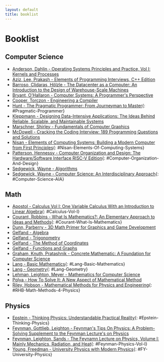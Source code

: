 ```yaml
---
layout: default
title: booklist
---
```


# Booklist

## Computer Science
- [Anderson, Dahlin - Operating Systems Principles and Practice, Vol I: Kernels and Processes](https://www.goodreads.com/book/show/26255746-operating-systems)
- [Aziz, Lee, Prakash - Elements of Programming Interviews, C++ Edition](https://www.goodreads.com/book/show/29731528-elements-of-programming-interviews)
- [Barroso, Clidaras, Hölzle - The Datacenter as a Computer: An Introduction to the Design of Warehouse-Scale Machines](https://www.goodreads.com/book/show/5732978-the-datacenter-as-a-computer)
- [Bryant, O'Hallaron - Computer Systems: A Programmer's Perspective](https://www.goodreads.com/book/show/25403633-computer-systems)
- [Cooper, Torczon - Engineering a Compiler](https://www.goodreads.com/book/show/3408316-engineering-a-compiler-second-edition)
- [Hunt - The Pragmatic Programmer: From Journeyman to Master](https://www.goodreads.com/book/show/4099.The_Pragmatic_Programmer){: #Pragmatic-Programmer}
- [Kleppmann - Designing Data-Intensive Applications: The Ideas Behind Reliable, Scalable, and Maintainable Systems](https://www.goodreads.com/book/show/23463279-designing-data-intensive-applications)
- [Marschner, Shirley - Fundamentals of Computer Graphics](https://www.goodreads.com/book/show/1933732.Fundamentals_of_Computer_Graphics)
- [McDowell - Cracking the Coding Interview: 189 Programming Questions and Solutions](https://www.goodreads.com/book/show/25707092-cracking-the-coding-interview)
- [Nisan - Elements of Computing Systems: Building a Modern Computer from First Principles](https://www.goodreads.com/book/show/910789.The_Elements_of_Computing_Systems){: #Nisan-Elements-Of-Computing-Systems}
- [Patterson, Hennessy - Computer Organization and Design: The Hardware/Software Interface RISC-V Edition](https://www.goodreads.com/book/show/35270665-computer-organization-and-design-risc-v-edition){: #Computer-Organization-And-Design}
- [Sedgewick, Wayne - Algorithms](https://www.goodreads.com/en/book/show/10803540)
- [Sedgewick, Wayne - Computer Science: An Interdisciplinary Approach](https://www.goodreads.com/book/show/26260896-computer-science){: #Computer-Science-AIA}

## Math
- [Apostol - Calculus Vol I: One Variable Calculus With an Introduction to Linear Algebra](https://www.goodreads.com/book/show/282035.Calculus_Volume_1){: #Calculus-Vol-I}
- [Courant, Robbins - What Is Mathematics?: An Elementary Approach to Ideas and Methods](https://www.goodreads.com/book/show/584620.What_Is_Mathematics_){: #Courant-What-Is-Mathematics}
- [Dunn, Parberry - 3D Math Primer for Graphics and Game Development](https://www.goodreads.com/book/show/10226560-3d-math-primer-for-graphics-and-game-development)
- [Gelfand - Algebra](https://www.goodreads.com/book/show/2140100.Algebra)
- [Gelfand - Trigonometry](https://www.goodreads.com/book/show/1414631.Trigonometry)
- [Gelfand - The Method of Coordinates](https://www.goodreads.com/book/show/946677.The_Method_of_Coordinates)
- [Gelfand - Functions and Graphs](https://www.goodreads.com/book/show/8796338-functions-and-graphs)
- [Graham, Knuth, Pratashnik - Concrete Mathematic: A Foundation for Computer Science](https://www.goodreads.com/book/show/112243.Concrete_Mathematics)
- [Lang - Basic Mathematics](https://www.goodreads.com/book/show/79781.Basic_Mathematics){: #Lang-Basic-Mathematics}
- [Lang - Geometry](https://www.goodreads.com/book/show/737512.Geometry){: #Lang-Geometry}
- [Lehman, Leighton, Meyer - Mathematics for Computer Science](https://www.goodreads.com/book/show/34554089-mathematics-for-computer-science)
- [Polya - How To Solve It: A New Aspect of Mathematical Method](https://www.goodreads.com/book/show/192221.How_to_Solve_It)
- [Riley, Hobson - Mathematical Methods for Physics and Engineering](https://www.goodreads.com/book/show/777145.Mathematical_Methods_for_Physics_and_Engineering){: #RHB-Math-Methods-4-Physics}

## Physics
- [Epstein - Thinking Physics: Understandable Practical Reality](https://www.goodreads.com/book/show/268266.Thinking_Physics){: #Epstein-Thinking-Physics}
- [Feynman, Gottlieb, Leighton - Feynman's Tips On Physics: A Problem-Solving Supplement to the Feynman Lecture's on Physics](https://www.goodreads.com/en/book/show/5547)
- [Feynman, Leighton, Sands - The Feynamn Lecture on Physics, Volume I: Mainly Mechanics, Radiation, and Heat](https://www.goodreads.com/book/show/17278.The_Feynman_Lectures_on_Physics_Vol_1){: #Feynman-Physics-Vol-I}
- [Young, Freedman - University Physics with Modern Physics](https://www.goodreads.com/book/show/10009608-university-physics-with-modern-physics){: #FY-University-Physics}
